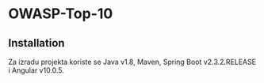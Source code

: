 # OWASP-Top-10

## Installation

Za izradu projekta koriste se Java v1.8, Maven, Spring Boot v2.3.2.RELEASE i Angular v10.0.5.
